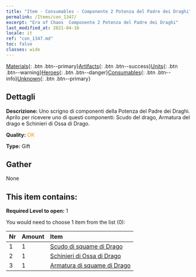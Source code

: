 ```yaml
---
title: "Item - Consumables - Componente 2 Potenza del Padre dei Draghi"
permalink: /Items/con_1347/
excerpt: "Era of Chaos  Componente 2 Potenza del Padre dei Draghi"
last_modified_at: 2021-04-16
locale: it
ref: "con_1347.md"
toc: false
classes: wide
---
```

 [Materials](/it/Items/){: .btn .btn--primary}[Artifacts](/it/Items/Artifacts/){: .btn .btn--success}[Units](/it/Items/Units/){: .btn .btn--warning}[Heroes](/it/Items/Heroes/){: .btn .btn--danger}[Consumables](/it/Items/Consumables/){: .btn .btn--info}[Unknown](/it/Items/Unknown/){: .btn .btn--primary}

## Dettagli
 **Descrizione:** Uno scrigno di componenti della Potenza del Padre dei Draghi. Aprilo per ricevere uno di questi componenti: Scudo del drago, Armatura del drago e Schinieri di Ossa di Drago.

 **Quality:** <span style="color: #FF8C00">OK</span>

 **Type:** Gift

## Gather

  None

## This item contains:

 **Required Level to open:** 1

 You would need to choose 1 item from the list (0):

  | Nr | Amount |     Item    |
  |:---|:-------|:------------|
  | 1 | 1 | [Scudo di squame di Drago](/it/Items/art_144/) |  | 
  | 2 | 1 | [Schinieri di Ossa di Drago](/it/Items/art_145/) |  | 
  | 3 | 1 | [Armatura di squame di Drago](/it/Items/art_148/) |  | 

